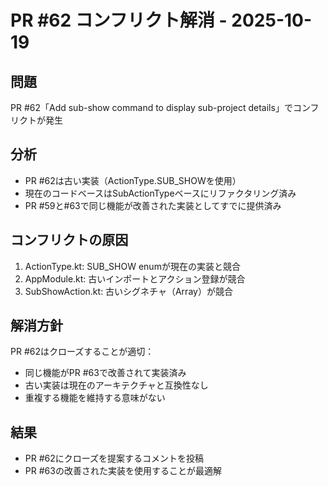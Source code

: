 # PR #62 コンフリクト解消 - 2025-10-19

## 問題
PR #62「Add sub-show command to display sub-project details」でコンフリクトが発生

## 分析
- PR #62は古い実装（ActionType.SUB_SHOWを使用）
- 現在のコードベースはSubActionTypeベースにリファクタリング済み
- PR #59と#63で同じ機能が改善された実装としてすでに提供済み

## コンフリクトの原因
1. ActionType.kt: SUB_SHOW enumが現在の実装と競合
2. AppModule.kt: 古いインポートとアクション登録が競合
3. SubShowAction.kt: 古いシグネチャ（Array<String>）が競合

## 解消方針
PR #62はクローズすることが適切：
- 同じ機能がPR #63で改善されて実装済み
- 古い実装は現在のアーキテクチャと互換性なし
- 重複する機能を維持する意味がない

## 結果
- PR #62にクローズを提案するコメントを投稿
- PR #63の改善された実装を使用することが最適解